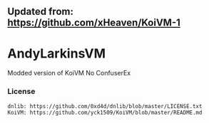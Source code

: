 ## Updated from: https://github.com/xHeaven/KoiVM-1

# AndyLarkinsVM
Modded version of KoiVM No ConfuserEx

### License
    dnlib: https://github.com/0xd4d/dnlib/blob/master/LICENSE.txt
    KoiVM: https://github.com/yck1509/KoiVM/blob/master/README.md
